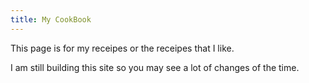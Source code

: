 ```yaml
---
title: My CookBook
---
```


This page is for my receipes or the receipes that I like.

I am still building this site so you may see a lot of changes of the time.

